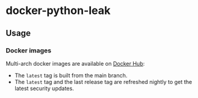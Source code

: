 # docker-python-leak

## Usage

### Docker images

Multi-arch docker images are available on [Docker Hub](https://hub.docker.com/r/krewh/python-leak):

* The `latest` tag is built from the main branch.  
* The `latest` tag and the last release tag are refreshed nightly to get the latest security updates.
